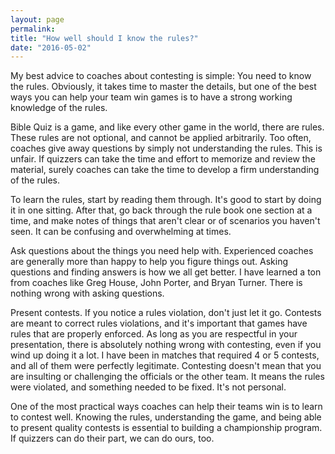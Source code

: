 ```yaml
---
layout: page
permalink: 
title: "How well should I know the rules?"
date: "2016-05-02"
---
```


My best advice to coaches about contesting is simple: You need to know the rules. Obviously, it takes time to master the details, but one of the best ways you can help your team win games is to have a strong working knowledge of the rules.

Bible Quiz is a game, and like every other game in the world, there are rules. These rules are not optional, and cannot be applied arbitrarily. Too often, coaches give away questions by simply not understanding the rules. This is unfair. If quizzers can take the time and effort to memorize and review the material, surely coaches can take the time to develop a firm understanding of the rules.

To learn the rules, start by reading them through. It's good to start by doing it in one sitting. After that, go back through the rule book one section at a time, and make notes of things that aren't clear or of scenarios you haven't seen. It can be confusing and overwhelming at times.

Ask questions about the things you need help with. Experienced coaches are generally more than happy to help you figure things out. Asking questions and finding answers is how we all get better. I have learned a ton from coaches like Greg House, John Porter, and Bryan Turner. There is nothing wrong with asking questions.

Present contests. If you notice a rules violation, don't just let it go. Contests are meant to correct rules violations, and it's important that games have rules that are properly enforced. As long as you are respectful in your presentation, there is absolutely nothing wrong with contesting, even if you wind up doing it a lot. I have been in matches that required 4 or 5 contests, and all of them were perfectly legitimate. Contesting doesn't mean that you are insulting or challenging the officials or the other team. It means the rules were violated, and something needed to be fixed. It's not personal.

One of the most practical ways coaches can help their teams win is to learn to contest well. Knowing the rules, understanding the game, and being able to present quality contests is essential to building a championship program. If quizzers can do their part, we can do ours, too.

